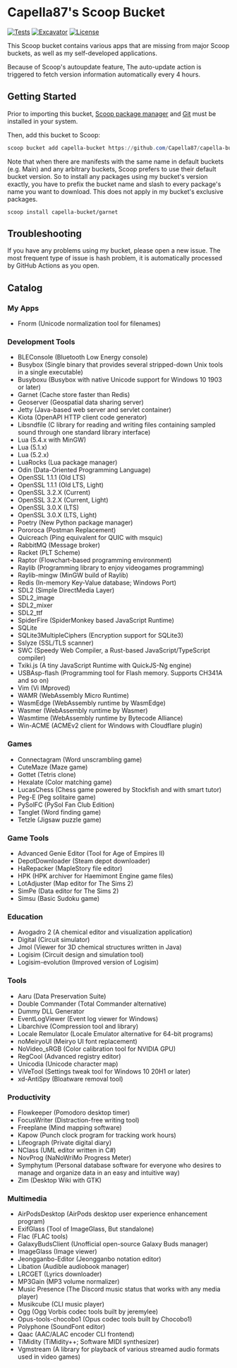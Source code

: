 # Capella87's Scoop Bucket

[![Tests](https://github.com/Capella87/capella-bucket/actions/workflows/ci.yml/badge.svg)](https://github.com/Capella87/capella-bucket/actions/workflows/ci.yml) [![Excavator](https://github.com/Capella87/capella-bucket/actions/workflows/excavator.yml/badge.svg)](https://github.com/Capella87/capella-bucket/actions/workflows/excavator.yml) [![License](https://img.shields.io/badge/license-unlicense-blue)](./LICENSE)

This Scoop bucket contains various apps that are missing from major Scoop buckets, as well as my self-developed applications.

Because of Scoop's autoupdate feature, The auto-update action is triggered to fetch version information automatically every 4 hours.

## Getting Started
Prior to importing this bucket, [Scoop package manager](https://scoop.sh) and [Git](https://git-scm.com) must be installed in your system.

Then, add this bucket to Scoop:
```powershell
scoop bucket add capella-bucket https://github.com/Capella87/capella-bucket
```

Note that when there are manifests with the same name in default buckets (e.g. Main) and any arbitrary buckets, Scoop prefers to use their default bucket version. So to install any packages using my bucket's version exactly, you have to prefix the bucket name and slash to every package's name you want to download. This does not apply in my bucket's exclusive packages.
```pwsh
scoop install capella-bucket/garnet
```

## Troubleshooting
If you have any problems using my bucket, please open a new issue. The most frequent type of issue is hash problem, it is automatically processed by GitHub Actions as you open.

## Catalog

### My Apps
* Fnorm (Unicode normalization tool for filenames)

### Development Tools
* BLEConsole (Bluetooth Low Energy console)
* Busybox (Single binary that provides several stripped-down Unix tools in a single executable)
* Busyboxu (Busybox with native Unicode support for Windows 10 1903 or later)
* Garnet (Cache store faster than Redis)
* Geoserver (Geospatial data sharing server)
* Jetty (Java-based web server and servlet container)
* Kiota (OpenAPI HTTP client code generator)
* Libsndfile (C library for reading and writing files containing sampled sound through one standard library interface)
* Lua (5.4.x with MinGW)
* Lua (5.1.x)
* Lua (5.2.x)
* LuaRocks (Lua package manager)
* Odin (Data-Oriented Programming Language)
* OpenSSL 1.1.1 (Old LTS)
* OpenSSL 1.1.1 (Old LTS, Light)
* OpenSSL 3.2.X (Current)
* OpenSSL 3.2.X (Current, Light)
* OpenSSL 3.0.X (LTS)
* OpenSSL 3.0.X (LTS, Light)
* Poetry (New Python package manager)
* Pororoca (Postman Replacement)
* Quicreach (Ping equivalent for QUIC with msquic)
* RabbitMQ (Message broker)
* Racket (PLT Scheme)
* Raptor (Flowchart-based programming environment)
* Raylib (Programming library to enjoy videogames programming)
* Raylib-mingw (MinGW build of Raylib)
* Redis (In-memory Key-Value database; Windows Port)
* SDL2 (Simple DirectMedia Layer)
* SDL2_image
* SDL2_mixer
* SDL2_ttf
* SpiderFire (SpiderMonkey based JavaScript Runtime)
* SQLite
* SQLite3MultipleCiphers (Encryption support for SQLite3)
* Sslyze (SSL/TLS scanner)
* SWC (Speedy Web Compiler, a Rust-based JavaScript/TypeScript compiler)
* Txiki.js (A tiny JavaScript Runtime with QuickJS-Ng engine)
* USBAsp-flash (Programming tool for Flash memory. Supports CH341A and so on)
* Vim (Vi IMproved)
* WAMR (WebAssembly Micro Runtime)
* WasmEdge (WebAssembly runtime by WasmEdge)
* Wasmer (WebAssembly runtime by Wasmer)
* Wasmtime (WebAssembly runtime by Bytecode Alliance)
* Win-ACME (ACMEv2 client for Windows with Cloudflare plugin)

### Games
* Connectagram (Word unscrambling game)
* CuteMaze (Maze game)
* Gottet (Tetris clone)
* Hexalate (Color matching game)
* LucasChess (Chess game powered by Stockfish and with smart tutor)
* Peg-E (Peg solitaire game)
* PySolFC (PySol Fan Club Edition)
* Tanglet (Word finding game)
* Tetzle (Jigsaw puzzle game)

### Game Tools
* Advanced Genie Editor (Tool for Age of Empires II)
* DepotDownloader (Steam depot downloader)
* HaRepacker (MapleStory file editor)
* HPK (HPK archiver for Haemimont Engine game files)
* LotAdjuster (Map editor for The Sims 2)
* SimPe (Data editor for The Sims 2)
* Simsu (Basic Sudoku game)

### Education
* Avogadro 2 (A chemical editor and visualization application)
* Digital (Circuit simulator)
* Jmol (Viewer for 3D chemical structures written in Java)
* Logisim (Circuit design and simulation tool)
* Logisim-evolution (Improved version of Logisim)

### Tools
* Aaru (Data Preservation Suite)
* Double Commander (Total Commander alternative)
* Dummy DLL Generator
* EventLogViewer (Event log viewer for Windows)
* Libarchive (Compression tool and library)
* Locale Remulator (Locale Emulator alternative for 64-bit programs)
* noMeiryoUI (Meiryo UI font replacement)
* NoVideo_sRGB (Color calibration tool for NVIDIA GPU)
* RegCool (Advanced registry editor)
* Unicodia (Unicode character map)
* ViVeTool (Settings tweak tool for Windows 10 20H1 or later)
* xd-AntiSpy (Bloatware removal tool)

### Productivity
* Flowkeeper (Pomodoro desktop timer)
* FocusWriter (Distraction-free writing tool)
* Freeplane (Mind mapping software)
* Kapow (Punch clock program for tracking work hours)
* Lifeograph (Private digital diary)
* NClass (UML editor written in C#)
* NovProg (NaNoWriMo Progress Meter)
* Symphytum (Personal database software for everyone who desires to manage and organize data in an easy and intuitive way)
* Zim (Desktop Wiki with GTK)

### Multimedia
* AirPodsDesktop (AirPods desktop user experience enhancement program)
* ExifGlass (Tool of ImageGlass, But standalone)
* Flac (FLAC tools)
* GalaxyBudsClient (Unofficial open-source Galaxy Buds manager)
* ImageGlass (Image viewer)
* Jeongganbo-Editor (Jeongganbo notation editor)
* Libation (Audible audiobook manager)
* LRCGET (Lyrics downloader)
* MP3Gain (MP3 volume normalizer)
* Music Presence (The Discord music status that works with any media player)
* Musikcube (CLI music player)
* Ogg (Ogg Vorbis codec tools built by jeremylee)
* Opus-tools-chocobo1 (Opus codec tools built by Chocobo1)
* Polyphone (SoundFont editor)
* Qaac (AAC/ALAC encoder CLI frontend)
* TiMidity (TiMidity++; Software MIDI synthesizer)
* Vgmstream (A library for playback of various streamed audio formats used in video games)
